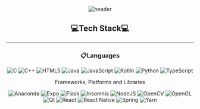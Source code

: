 <div align=center>
  
![header](https://capsule-render.vercel.app/api?type=waving&color=gradient&customColorList=2&height=350&section=header&text=SUDO%20BEEN&fontSize=90&desc=super%20dope%20developer%20Jaebeen&descAlignY=65)

## 💻Tech Stack💻
---
### 📋Languages
![C](https://img.shields.io/badge/c-%2300599C.svg?style=flat-square&logo=c&logoColor=white)
![C++](https://img.shields.io/badge/c++-%2300599C.svg?style=flat-square&logo=c%2B%2B&logoColor=white)
![HTML5](https://img.shields.io/badge/html5-%23E34F26.svg?style=flat-square&logo=html5&logoColor=white)
![Java](https://img.shields.io/badge/java-%23ED8B00.svg?style=flat-square&logo=java&logoColor=white)
![JavaScript](https://img.shields.io/badge/javascript-%23323330.svg?style=flat-square&logo=javascript&logoColor=%23F7DF1E)
![Kotlin](https://img.shields.io/badge/kotlin-%230095D5.svg?style=flat-square&logo=kotlin&logoColor=white)
![Python](https://img.shields.io/badge/python-3670A0?style=flat-square&logo=python&logoColor=ffdd54)
![TypeScript](https://img.shields.io/badge/typescript-%23007ACC.svg?style=flat-square&logo=typescript&logoColor=white)

Frameworks, Platforms and Libraries

![Anaconda](https://img.shields.io/badge/Anaconda-%2344A833.svg?style=flat-square&logo=anaconda&logoColor=white)
![Expo](https://img.shields.io/badge/expo-1C1E24?style=flat-square&logo=expo&logoColor=#D04A37)
![Flask](https://img.shields.io/badge/flask-%23000.svg?style=flat-square&logo=flask&logoColor=white)
![Insomnia](https://img.shields.io/badge/Insomnia-white?style=flat-square&logo=insomnia&logoColor=5849BE)
![NodeJS](https://img.shields.io/badge/node.js-6DA55F?style=flat-square&logo=node.js&logoColor=white)
![OpenCV](https://img.shields.io/badge/opencv-%23white.svg?style=flat-square&logo=opencv&logoColor=white)
![OpenGL](https://img.shields.io/badge/OpenGL-%23FFFFFF.svg?style=flat-square&logo=opengl)
![Qt](https://img.shields.io/badge/Qt-%23217346.svg?style=flat-square&logo=Qt&logoColor=white)
![React](https://img.shields.io/badge/react-%2320232a.svg?style=flat-square&logo=react&logoColor=%2361DAFB)
![React Native](https://img.shields.io/badge/react_native-%2320232a.svg?style=flat-square&logo=react&logoColor=%2361DAFB)
![Spring](https://img.shields.io/badge/spring-%236DB33F.svg?style=flat-square&logo=spring&logoColor=white)
![Yarn](https://img.shields.io/badge/yarn-%232C8EBB.svg?style=flat-square&logo=yarn&logoColor=white)
</div>
